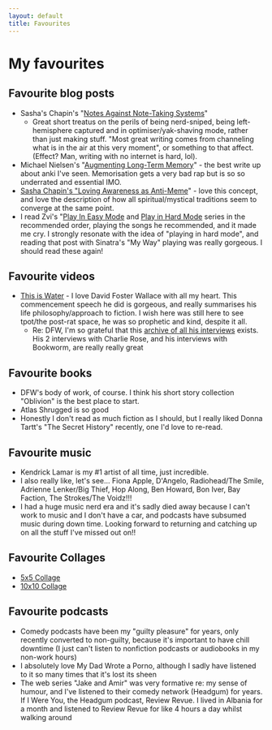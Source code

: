 ```yaml
---
layout: default
title: Favourites
---
```


# My favourites

## Favourite blog posts

- Sasha's Chapin's "[Notes Against Note-Taking Systems](https://sashachapin.substack.com/p/notes-against-note-taking-systems)"
    - Great short treatus on the perils of being nerd-sniped, being left-hemisphere captured and in optimiser/yak-shaving mode, rather than just making stuff. "Most great writing comes from channeling what is in the air at this very moment", or something to that affect. (Effect? Man, writing with no internet is hard, lol).
- Michael Nielsen's "[Augmenting Long-Term Memory](https://augmentingcognition.com/ltm.html)" - the best write up about anki I've seen. Memorisation gets a very bad rap but is so so underrated and essential IMO.
- [Sasha Chapin's "Loving Awareness as Anti-Meme](https://sashachapin.substack.com/p/loving-awareness-as-anti-meme)" - love this concept, and love the description of how all spiritual/mystical traditions seem to converge at the same point.
- I read Zvi's "[Play In Easy Mode](https://thezvi.wordpress.com/2017/08/26/play-in-easy-mode/) and [Play in Hard Mode](https://thezvi.wordpress.com/2017/08/26/play-in-hard-mode/) series in the recommended order, playing the songs he recommended, and it made me cry. I strongly resonate with the idea of "playing in hard mode", and reading that post with Sinatra's "My Way" playing was really gorgeous. I should read these again!

## Favourite videos
- [This is Water](https://www.youtube.com/watch?v=DCbGM4mqEVw&pp=0gcJCdgAo7VqN5tD) - I love David Foster Wallace with all my heart. This commencement speech he did is gorgeous, and really summarises his life philosophy/approach to fiction. I wish here was still here to see tpot/the post-rat space, he was so prophetic and kind, despite it all.
    - Re: DFW, I'm so grateful that this [archive of all his interviews](https://www.dfwaudioproject.org/interviews-profiles) exists. His 2 interviews with Charlie Rose, and his interviews with Bookworm, are really really great

## Favourite books
- DFW's body of work, of course. I think his short story collection "Oblivion" is the best place to start.
- Atlas Shrugged is so good
- Honestly I don't read as much fiction as I should, but I really liked Donna Tartt's "The Secret History" recently, one I'd love to re-read.

## Favourite music
- Kendrick Lamar is my #1 artist of all time, just incredible. 
- I also really like, let's see... Fiona Apple, D'Angelo, Radiohead/The Smile, Adrienne Lenker/Big Thief, Hop Along, Ben Howard, Bon Iver, Bay Faction, The Strokes/The Voidz!!!
- I had a huge music nerd era and it's sadly died away because I can't work to music and I don't have a car, and podcasts have subsumed music during down time. Looking forward to returning and catching up on all the stuff I've missed out on!!

## Favourite Collages

- [5x5 Collage](../images/favourites/5x5.jpeg)
- [10x10 Collage](../images/favourites/10x10.jpeg)

## Favourite podcasts
- Comedy podcasts have been my "guilty pleasure" for years, only recently converted to non-guilty, because it's important to have chill downtime (I just can't listen to nonfiction podcasts or audiobooks in my non-work hours)
- I absolutely love My Dad Wrote a Porno, although I sadly have listened to it so many times that it's lost its sheen
- The web series "Jake and Amir" was very formative re: my sense of humour, and I've listened to their comedy network (Headgum) for years. If I Were You, the Headgum podcast, Review Revue. I lived in Albania for a month and listened to Review Revue for like 4 hours a day whilst walking around
